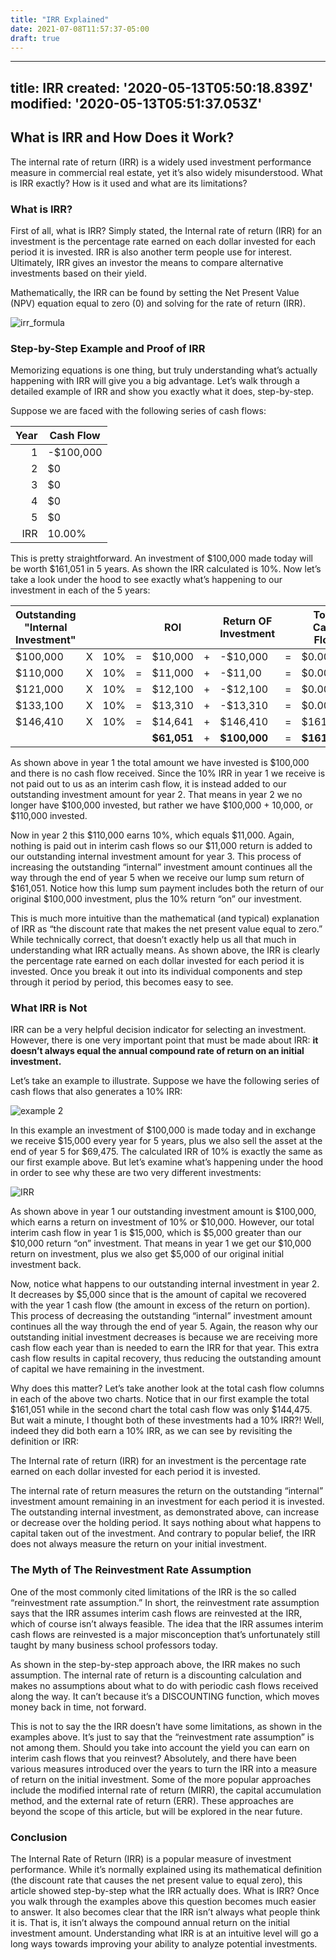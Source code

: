 ```yaml
---
title: "IRR Explained"
date: 2021-07-08T11:57:37-05:00
draft: true
---
```


---
title: IRR
created: '2020-05-13T05:50:18.839Z'
modified: '2020-05-13T05:51:37.053Z'
---

## What is IRR and How Does it Work?
The internal rate of return (IRR) is a widely used investment performance measure in commercial real estate, yet it’s also widely misunderstood. What is IRR exactly? How is it used and what are its limitations? 

### What is IRR?
First of all, what is IRR? Simply stated, the Internal rate of return (IRR) for an investment is the percentage rate earned on each dollar invested for each period it is invested. IRR is also another term people use for interest. Ultimately, IRR gives an investor the means to compare alternative investments based on their yield.

Mathematically, the IRR can be found by setting the Net Present Value (NPV) equation equal to zero (0) and solving for the rate of return (IRR).

![irr_formula](https://ckx564arsfh1icytr1p1ix7z-wpengine.netdna-ssl.com/wp-content/uploads/2013/06/irr.png)


### Step-by-Step Example and Proof of IRR
Memorizing equations is one thing, but truly understanding what’s actually happening with IRR will give you a big advantage. Let’s walk through a detailed example of IRR and show you exactly what it does, step-by-step.

Suppose we are faced with the following series of cash flows:

| Year    |  Cash Flow  |
|--------:|-------------|
|   1	  |  -$100,000  |
|	2     |   $0        |
|	3     |   $0        | 
|	4     |   $0        |
|	5     |   $0        |
| IRR     | 10.00%



This is pretty straightforward. An investment of $100,000 made today will be worth $161,051 in 5 years. As shown the IRR calculated is 10%. Now let’s take a look under the hood to see exactly what’s happening to our investment in each of the 5 years:

|Outstanding "Internal Investment"|    |   |  | ROI         |     | Return OF Investment|    |Total Cash Flow|
|-------------------------------- |----|---|---|------------|-----|---------------------|---- |--------------|
|$100,000                         |  X |10%| = |   $10,000  |+      |-$10,000           | =   | $0.00        |
|$110,000                         |  X |10%| = |   $11,000 | +     | -$11,00            | =   | $0.00        |
|$121,000                         |  X |10%| = |   $12,100  |+      |-$12,100           | =   | $0.00        |
|$133,100                         |  X |10%| = |   $13,310  |+      |-$13,310           | =   | $0.00        |
|$146,410                         |  X |10%| = |   $14,641  |+      |$146,410           | =   | $161,051     |
 |                               |     |    |  |  **$61,051**|+      |  **$100,000**        |  =  |  **$161,051** |


As shown above in year 1 the total amount we have invested is $100,000 and there is no cash flow received. Since the 10% IRR in year 1 we receive is not paid out to us as an interim cash flow, it is instead added to our outstanding investment amount for year 2. That means in year 2 we no longer have $100,000 invested, but rather we have $100,000 + 10,000, or $110,000 invested.

Now in year 2 this $110,000 earns 10%, which equals $11,000. Again, nothing is paid out in interim cash flows so our $11,000 return is added to our outstanding internal investment amount for year 3. This process of increasing the outstanding “internal” investment amount continues all the way through the end of year 5 when we receive our lump sum return of $161,051. Notice how this lump sum payment includes both the return of our original $100,000 investment, plus the 10% return “on” our investment.

This is much more intuitive than the mathematical (and typical) explanation of IRR as “the discount rate that makes the net present value equal to zero.” While technically correct, that doesn’t exactly help us all that much in understanding what IRR actually means. As shown above, the IRR is clearly the percentage rate earned on each dollar invested for each period it is invested. Once you break it out into its individual components and step through it period by period, this becomes easy to see.

### What IRR is Not
IRR can be a very helpful decision indicator for selecting an investment. However, there is one very important point that must be made about IRR: **it doesn’t always equal the annual compound rate of return on an initial investment.**

Let’s take an example to illustrate. Suppose we have the following series of cash flows that also generates a 10% IRR:

![example 2](https://ckx564arsfh1icytr1p1ix7z-wpengine.netdna-ssl.com/wp-content/uploads/2014/06/what_is_irr_example_2.png)

In this example an investment of $100,000 is made today and in exchange we receive $15,000 every year for 5 years, plus we also sell the asset at the end of year 5 for $69,475. The calculated IRR of 10% is exactly the same as our first example above. But let’s examine what’s happening under the hood in order to see why these are two very different investments:

 

![IRR](https://ckx564arsfh1icytr1p1ix7z-wpengine.netdna-ssl.com/wp-content/uploads/2014/06/what_is_irr_2.png)

As shown above in year 1 our outstanding investment amount is $100,000, which earns a return on investment of 10% or $10,000. However, our total interim cash flow in year 1 is $15,000, which is $5,000 greater than our $10,000 return “on” investment. That means in year 1 we get our $10,000 return on investment, plus we also get $5,000 of our original initial investment back.

Now, notice what happens to our outstanding internal investment in year 2. It decreases by $5,000 since that is the amount of capital we recovered with the year 1 cash flow (the amount in excess of the return on portion). This process of decreasing the outstanding “internal” investment amount continues all the way through the end of year 5. Again, the reason why our outstanding initial investment decreases is because we are receiving more cash flow each year than is needed to earn the IRR for that year. This extra cash flow results in capital recovery, thus reducing the outstanding amount of capital we have remaining in the investment.

Why does this matter? Let’s take another look at the total cash flow columns in each of the above two charts. Notice that in our first example the total $161,051 while in the second chart the total cash flow was only $144,475. But wait a minute, I thought both of these investments had a 10% IRR?! Well, indeed they did both earn a 10% IRR, as we can see by revisiting the definition or IRR:

The Internal rate of return (IRR) for an investment is the percentage rate earned on each dollar invested for each period it is invested.

The internal rate of return measures the return on the outstanding “internal” investment amount remaining in an investment for each period it is invested. The outstanding internal investment, as demonstrated above, can increase or decrease over the holding period. It says nothing about what happens to capital taken out of the investment. And contrary to popular belief, the IRR does not always measure the return on your initial investment.

### The Myth of The Reinvestment Rate Assumption
One of the most commonly cited limitations of the IRR is the so called “reinvestment rate assumption.” In short, the reinvestment rate assumption says that the IRR assumes interim cash flows are reinvested at the IRR, which of course isn’t always feasible. The idea that the IRR assumes interim cash flows are reinvested is a major misconception that’s unfortunately still taught by many business school professors today.

As shown in the step-by-step approach above, the IRR makes no such assumption. The internal rate of return is a discounting calculation and makes no assumptions about what to do with periodic cash flows received along the way. It can’t because it’s a DISCOUNTING function, which moves money back in time, not forward.

This is not to say the the IRR doesn’t have some limitations, as shown in the examples above. It’s just to say that the “reinvestment rate assumption” is not among them. Should you take into account the yield you can earn on interim cash flows that you reinvest? Absolutely, and there have been various measures introduced over the years to turn the IRR into a measure of return on the initial investment. Some of the more popular approaches include the modified internal rate of return (MIRR), the capital accumulation method, and the external rate of return (ERR). These approaches are beyond the scope of this article, but will be explored in the near future.

### Conclusion
The Internal Rate of Return (IRR) is a popular measure of investment performance. While it’s normally explained using its mathematical definition (the discount rate that causes the net present value to equal zero), this article showed step-by-step what the IRR actually does. What is IRR? Once you walk through the examples above this question becomes much easier to answer. It also becomes clear that the IRR isn’t always what people think it is. That is, it isn’t always the compound annual return on the initial investment amount. Understanding what IRR is at an intuitive level will go a long ways towards improving your ability to analyze potential investments.

